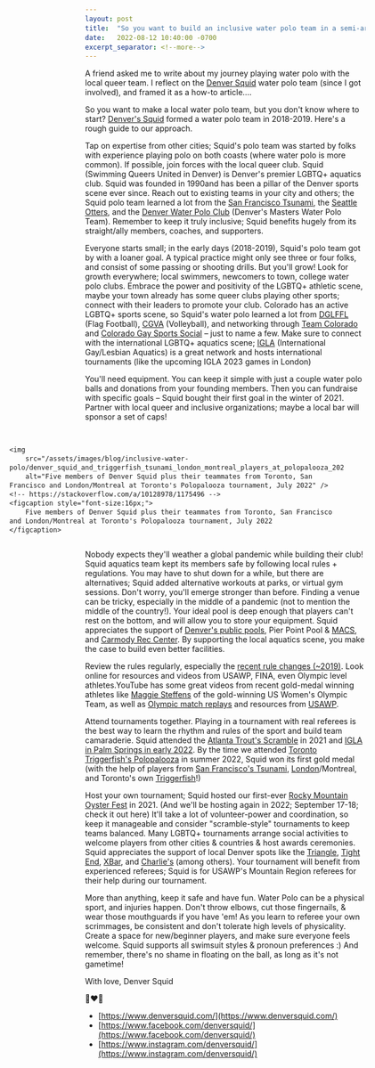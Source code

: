 ```yaml
---
layout: post
title:  "So you want to build an inclusive water polo team in a semi-arid climate, circa COVID"
date:   2022-08-12 10:40:00 -0700
excerpt_separator: <!--more-->
---
```


A friend asked me to write about my journey playing water polo with the local queer team. I reflect on the [Denver Squid](https://www.denversquid.com) water polo team (since I got involved), and framed it as a how-to article....

<!--more-->

So you want to make a local water polo team, but you don't know where to start? [Denver's Squid](https://www.denversquid.com) formed a water polo team in 2018-2019. Here's a rough guide to our approach.

Tap on expertise from other cities; Squid's polo team was started by folks with experience playing polo on both coasts (where water polo is more common). If possible, join forces with the local queer club. Squid (Swimming Queers United in Denver) is Denver's premier LGBTQ+ aquatics club. Squid was founded in 1990and has been a pillar of the Denver sports scene ever since. Reach out to existing teams in your city and others; the Squid polo team learned a lot from the [San Francisco Tsunami](https://www.sftsunami.org/), the [Seattle Otters](https://www.otterpolo.com/), and the [Denver Water Polo Club](https://www.denverwaterpolo.org/) (Denver's Masters Water Polo Team). Remember to keep it truly inclusive; Squid benefits hugely from its straight/ally members, coaches, and supporters.


Everyone starts small; in the early days (2018-2019), Squid's polo team got by with a loaner goal. A typical practice might only see three or four folks, and consist of some passing or shooting drills. But you'll grow! Look for growth everywhere; local swimmers, newcomers to town, college water polo clubs. Embrace the power and positivity of the LGBTQ+ athletic scene, maybe your town already has some queer clubs playing other sports; connect with their leaders to promote your club. Colorado has an active LGBTQ+ sports scene, so Squid's water polo learned a lot from [DGLFFL](https://www.dglffl.com/) (Flag Football), [CGVA](http://www.cgva.org/) (Volleyball), and networking through [Team Colorado](http://teamcolorado.org/allied-sports-orgs/) and  [Colorado Gay Sports Social](https://www.facebook.com/ColoradoGaySportsSocial/) – just to name a few. Make sure to connect with the international LGBTQ+ aquatics scene; [IGLA](https://www.igla.org/)  (International Gay/Lesbian Aquatics) is a great network and hosts international tournaments (like the upcoming IGLA 2023 games in London)


You'll need equipment. You can keep it simple with just a couple water polo balls and donations from your founding members. Then you can fundraise with specific goals – Squid bought their first goal in the winter of 2021. Partner with local queer and inclusive organizations; maybe a local bar will sponsor a set of caps! 


<figure style="float: right; width:600px;" >

    <img 
        src="/assets/images/blog/inclusive-water-polo/denver_squid_and_triggerfish_tsunami_london_montreal_players_at_polopalooza_2022.jpg" 
        alt="Five members of Denver Squid plus their teammates from Toronto, San Francisco and London/Montreal at Toronto's Polopalooza tournament, July 2022" />    
    <!-- https://stackoverflow.com/a/10128978/1175496 -->
    <figcaption style="font-size:16px;">
        Five members of Denver Squid plus their teammates from Toronto, San Francisco and London/Montreal at Toronto's Polopalooza tournament, July 2022
    </figcaption>

</figure>

Nobody expects they'll weather a global pandemic while building their club! Squid aquatics team kept its members safe by following local rules + regulations. You may have to shut down for a while, but there are alternatives; Squid added alternative workouts at parks, or virtual gym sessions. Don't worry, you'll emerge stronger than before.
Finding a venue can be tricky, especially in the middle of a pandemic (not to mention the middle of the country!). Your ideal pool is deep enough that players can't rest on the bottom, and will allow you to store your equipment. Squid appreciates the support of [Denver's public pools](https://denvergov.org/Government/Agencies-Departments-Offices/Agencies-Departments-Offices-Directory/Parks-Recreation/Recreation-Centers-Pools/Swimming-Pools), Pier Point Pool & [MACS](https://www.teamunify.com/team/comacs/page/macs-info/pools), and [Carmody Rec Center](https://www.lakewood.org/Government/Departments/Community-Resources/Recreation/Recreation-Centers/Carmody-Recreation-Center). By supporting the local aquatics scene, you make the case to build even better facilities.


Review the rules regularly, especially the [recent rule changes (~2019)](https://usawaterpolo.org/news/2019/1/28/events-usa-water-polo-announces-implementation-of-new-fina-water-polo-rules.aspx). Look online for resources and videos from USAWP, FINA, even Olympic level athletes.YouTube has some great videos from recent gold-medal winning athletes like [Maggie Steffens](https://www.youtube.com/watch?v=coEhYu-6gss) of the gold-winning US Women's Olympic Team, as well as [Olympic match replays](https://www.youtube.com/watch?v=IlI-7ir36Vo)  and resources from [USAWP](https://www.youtube.com/watch?v=EfhyNb0ZL8k).


    

Attend tournaments together. Playing in a tournament with real referees is the best way to learn the rhythm and rules of the sport and build team camaraderie. Squid attended the [Atlanta Trout's Scramble](https://atlantarainbowtrout.com/trout-scramble/) in 2021 and [IGLA in Palm Springs in early 2022](https://igla2022.org/). By the time we attended [Toronto Triggerfish's Polopalooza](https://www.triggerfishwaterpolo.ca/polopalooza) in summer 2022, Squid won its first gold medal (with the help of players from [San Francisco's Tsunami](https://www.sftsunami.org/), [London](https://www.outtoswim.org/waterpolo)/Montreal, and Toronto's own [Triggerfish](https://www.triggerfishwaterpolo.ca)!) 
<!-- 
![Five members of Denver Squid plus their teammates from Toronto, San Francisco and London/Montreal at Toronto's Polopalooza tournament, July 2022](/assets/images/blog/inclusive-water-polo/denver_squid_and_triggerfish_tsunami_london_montreal_players_at_polopalooza_2022.jpg "Five members of Denver Squid plus their teammates from Toronto, San Francisco and London/Montreal at Toronto's Polopalooza tournament, July 2022") -->



Host your own tournament; Squid hosted our first-ever [Rocky Mountain Oyster Fest](https://www.denversquid.com/rmof) in 2021. (And we'll be hosting again in 2022; September 17-18; check it out here) It'll take a lot of volunteer-power and coordination, so keep it manageable and consider "scramble-style" tournaments to keep teams balanced. Many LGBTQ+ tournaments arrange social activities to welcome players from other cities & countries & host awards ceremonies. Squid appreciates the support of local Denver spots like the [Triangle](https://thetriangledenver.com/), [Tight End](https://www.tightendbar.com/), [XBar](https://www.facebook.com/xbardenver/), and [Charlie's](https://www.charliesdenver.com/) (among others). Your tournament will benefit from experienced referees; Squid is  for USAWP's  Mountain Region referees for their help during our tournament.


More than anything, keep it safe and have fun. Water Polo can be a physical sport, and injuries happen. Don't throw elbows, cut those fingernails, & wear those mouthguards if you have 'em! As you learn to referee your own scrimmages, be consistent and don't tolerate high levels of physicality. Create a space for new/beginner players, and make sure everyone feels welcome. Squid supports all swimsuit styles & pronoun preferences :) And remember, there's no shame in floating on the ball, as long as it's not gametime!

With love, Denver Squid

🦑❤️🤽

 - [https://www.denversquid.com/](https://www.denversquid.com/)
 - [https://www.facebook.com/denversquid/](https://www.facebook.com/denversquid/)
 - [https://www.instagram.com/denversquid/](https://www.instagram.com/denversquid/)


